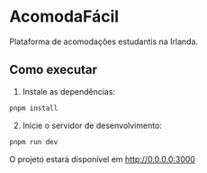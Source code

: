 # AcomodaFácil

Plataforma de acomodações estudantis na Irlanda.

## Como executar

1. Instale as dependências:
```bash
pnpm install
```

2. Inicie o servidor de desenvolvimento:
```bash
pnpm run dev
```

O projeto estará disponível em http://0.0.0.0:3000